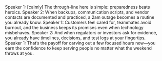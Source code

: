 Speaker 1: [calmly] The through-line here is simple: preparedness beats heroics.
Speaker 2: When backups, communication scripts, and vendor contacts are documented and practiced, a 2am outage becomes a routine you already know.
Speaker 1: Customers feel cared for, teammates avoid burnout, and the business keeps its promises even when technology misbehaves.
Speaker 2: And when regulators or investors ask for evidence, you already have timelines, decisions, and test logs at your fingertips.
Speaker 1: That’s the payoff for carving out a few focused hours now—you earn the confidence to keep serving people no matter what the weekend throws at you.
